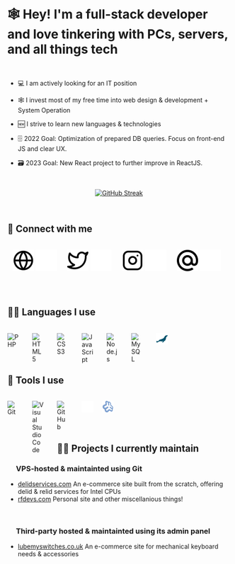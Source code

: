 # 🕸️ Hey! I'm a full-stack developer and love tinkering with PCs, servers, and all things tech 
<br>

- 💻 I am actively looking for an IT position

- 🕸️ I invest most of my free time into web design & development + System Operation

- 🆕 I strive to learn new languages & technologies

- 🗄️ 2022 Goal: Optimization of prepared DB queries. Focus on front-end JS and clear UX. 

- 🗃️ 2023 Goal: New React project to further improve in ReactJS.



<br><p align="center">[![GitHub Streak](https://github-readme-streak-stats.herokuapp.com?user=FlopRe&theme=blueberry_duo&hide_border=true&date_format=M%20j%5B%2C%20Y%5D&fire=DD6E0A&currStreakNum=DDDDDD&stroke=81A9FE2B&sideNums=DDDDDD)](https://git.io/streak-stats)</p>

<br>

## 👋 Connect with me
<br>&nbsp;&nbsp;
[![website](./imgs/globe-light.svg)](https://rfdevs.com#gh-light-mode-only)
[![website](./imgs/globe-dark.svg)](https://rfdevs.com#gh-dark-mode-only)
&nbsp;&nbsp;&nbsp;&nbsp;
[![website](./imgs/twitter-light.svg)](https://twitter.com/filipthedev#gh-light-mode-only)
[![website](./imgs/twitter-dark.svg)](https://twitter.com/filipthedev#gh-dark-mode-only)
&nbsp;&nbsp;&nbsp;&nbsp;
[![website](./imgs/instagram-light.svg)](https://instagram.com/filipthedev#gh-light-mode-only)
[![website](./imgs/instagram-dark.svg)](https://instagram.com/filipthedev#gh-dark-mode-only)
&nbsp;&nbsp;&nbsp;&nbsp;
[![website](./imgs/email-light.svg)](mailto:filip@rfdevs.com#gh-light-mode-only)
[![website](./imgs/email-dark.svg)](mailto:filip@rfdevs.com#gh-dark-mode-only)
&nbsp;&nbsp;&nbsp;&nbsp;

<br><br>

## 🧑‍💻 Languages I use
<br><img align="left" alt="PHP" width="26px" src="https://cdn.jsdelivr.net/npm/devicons@1.8.0/!SVG/php.svg" style="padding-right:30px;" />
<img align="left" alt="HTML5" width="26px" src="https://cdn.jsdelivr.net/gh/devicons/devicon/icons/html5/html5-original.svg" style="padding-right:30px;" />
<img align="left" alt="CSS3" width="26px" src="https://cdn.jsdelivr.net/gh/devicons/devicon/icons/css3/css3-original.svg" style="padding-right:30px;" />
<img align="left" alt="JavaScript" width="26px" src="https://cdn.jsdelivr.net/gh/devicons/devicon/icons/javascript/javascript-original.svg" style="padding-right:30px;" />
<img align="left" alt="Node.js" width="26px" src="https://cdn.jsdelivr.net/gh/devicons/devicon/icons/nodejs/nodejs-original.svg" style="padding-right:30px;" />
<img align="left" alt="MySQL" width="26px" src="https://cdn.jsdelivr.net/gh/devicons/devicon/icons/mysql/mysql-original.svg" style="padding-right:30px;" />
<img align="left" alt="MariaDB" width="26px" src="./imgs/mariadb.svg" />

<br><br><br>

## 🔧 Tools I use
<br><img align="left" alt="Git" width="26px" src="https://cdn.jsdelivr.net/gh/devicons/devicon/icons/git/git-original.svg" style="padding-right:30px;" />
<img align="left" alt="Visual Studio Code" width="26px" src="https://cdn.jsdelivr.net/gh/devicons/devicon/icons/vscode/vscode-original.svg" style="padding-right:30px;" />
<img align="left" alt="GitHub" width="26px" src="https://user-images.githubusercontent.com/3369400/139447912-e0f43f33-6d9f-45f8-be46-2df5bbc91289.png" style="padding-right:30px;" />
<img align="left" alt="Terminal / Bash" width="26px" src="./imgs/terminal-dark.svg" />
<img align="left" alt="Webmin + Virtualmin" width="26px" src="./imgs/webmin.svg" style="margin-left:20px;" />


<br><br><br>

## 🧑‍🏭 Projects I currently maintain

### &nbsp;&nbsp;&nbsp;&nbsp; VPS-hosted & maintainted using Git

 - [delidservices.com](https://delidservices.com) An e-commerce site built from the scratch, offering delid & relid services for Intel CPUs
 - [rfdevs.com](https://rdevs.com) Personal site and other miscellanious things!

<br>

### &nbsp;&nbsp;&nbsp;&nbsp; Third-party hosted & maintainted using its admin panel
 - [lubemyswitches.co.uk](https://lubemyswitches.co.uk) An e-commerce site for mechanical keyboard needs & accessories
